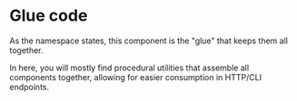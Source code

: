 # Glue code

As the namespace states, this component is the "glue" that keeps them all together.

In here, you will mostly find procedural utilities that assemble all components
together, allowing for easier consumption in HTTP/CLI endpoints.
